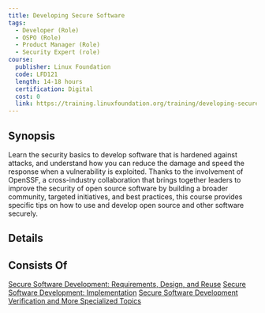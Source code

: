 ```yaml
---
title: Developing Secure Software 
tags:
  - Developer (Role)
  - OSPO (Role)
  - Product Manager (Role)
  - Security Expert (role)
course:
  publisher: Linux Foundation
  code: LFD121
  length: 14-18 hours
  certification: Digital
  cost: 0
  link: https://training.linuxfoundation.org/training/developing-secure-software-lfd121/
---
```



## Synopsis


Learn the security basics to develop software that is hardened against attacks, and understand how you can reduce the damage and speed the response when a vulnerability is exploited. Thanks to the involvement of OpenSSF, a cross-industry collaboration that brings together leaders to improve the security of open source software by building a broader community, targeted initiatives, and best practices, this course provides specific tips on how to use and develop open source and other software securely.


## Details

<CourseDetails course={frontMatter.course}/>


## Consists Of

  [Secure Software Development: Requirements, Design, and Reuse](LFD104x-Secure-Dev-Requirements-Design-Reuse)
  [Secure Software Development: Implementation](LFD105x-Secure-Dev-Implementation)
  [Secure Software Development Verification and More Specialized Topics](LFD106x-Secure-Dev-Verification)